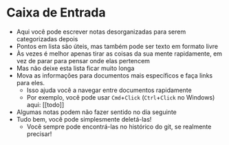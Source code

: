 # Caixa de Entrada

- Aqui você pode escrever notas desorganizadas para serem categorizadas depois
- Pontos em lista são úteis, mas também pode ser texto em formato livre
- Às vezes é melhor apenas tirar as coisas da sua mente rapidamente, em vez de parar para pensar onde elas pertencem
- Mas não deixe esta lista ficar muito longa
- Mova as informações para documentos mais específicos e faça links para eles.
  - Isso ajuda você a navegar entre documentos rapidamente
  - Por exemplo, você pode usar `Cmd`+`Click` (`Ctrl`+`Click` no Windows) aqui: [[todo]]
- Algumas notas podem não fazer sentido no dia seguinte
- Tudo bem, você pode simplesmente deletá-las!
  - Você sempre pode encontrá-las no histórico do git, se realmente precisar!
